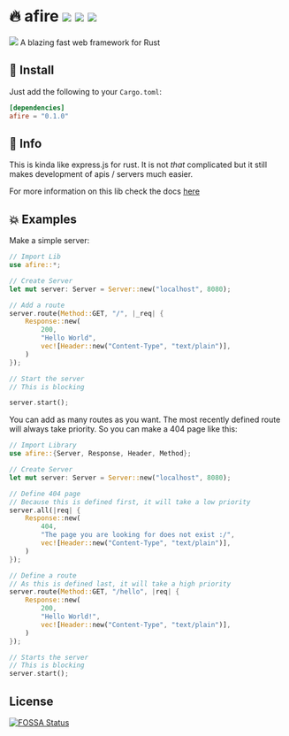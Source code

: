# 🔥 afire <a href="https://github.com/Basicprogrammer10/afire/actions"><img src="https://img.shields.io/github/workflow/status/Basicprogrammer10/afire/CI?label=Tests"></a> <a href="https://www.codefactor.io/repository/github/basicprogrammer10/watertemp"><a href="#"><img src="https://img.shields.io/tokei/lines/github/Basicprogrammer10/afire?label=Total%20Lines"></a> <a href="https://crates.io/crates/afire"><img src="https://img.shields.io/crates/d/afire"></a>
<a href="https://app.fossa.com/projects/git%2Bgithub.com%2FBasicprogrammer10%2Fafire?ref=badge_shield" alt="FOSSA Status"><img src="https://app.fossa.com/api/projects/git%2Bgithub.com%2FBasicprogrammer10%2Fafire.svg?type=shield"/></a>
A blazing fast web framework for Rust

## 💠 Install

Just add the following to your `Cargo.toml`:
```toml
[dependencies]
afire = "0.1.0"
```

## 📄 Info
This is kinda like express.js for rust. It is not *that* complicated but it still makes development of apis / servers much easier.

For more information on this lib check the docs [here](https://crates.io/crates/afire)

## 💥 Examples

Make a simple server:
```rust
// Import Lib
use afire::*;

// Create Server
let mut server: Server = Server::new("localhost", 8080);

// Add a route
server.route(Method::GET, "/", |_req| {
    Response::new(
        200,
        "Hello World",
        vec![Header::new("Content-Type", "text/plain")],
    )
});

// Start the server
// This is blocking

server.start();
```
You can add as many routes as you want. The most recently defined route will always take priority. So you can make a 404 page like this:
```rust
// Import Library
use afire::{Server, Response, Header, Method};

// Create Server
let mut server: Server = Server::new("localhost", 8080);

// Define 404 page
// Because this is defined first, it will take a low priority
server.all(|req| {
    Response::new(
        404,
        "The page you are looking for does not exist :/",
        vec![Header::new("Content-Type", "text/plain")],
    )
});

// Define a route
// As this is defined last, it will take a high priority
server.route(Method::GET, "/hello", |req| {
    Response::new(
        200,
        "Hello World!",
        vec![Header::new("Content-Type", "text/plain")],
    )
});

// Starts the server
// This is blocking
server.start();
```

## License
[![FOSSA Status](https://app.fossa.com/api/projects/git%2Bgithub.com%2FBasicprogrammer10%2Fafire.svg?type=large)](https://app.fossa.com/projects/git%2Bgithub.com%2FBasicprogrammer10%2Fafire?ref=badge_large)